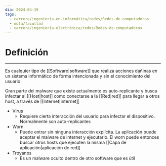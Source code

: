 ```yaml
---
dia: 2024-04-19
tags:
  - carrera/ingeniería-en-informática/redes/Redes-de-computadoras
  - nota/facultad
  - carrera/ingeniería-electrónica/redes/Redes-de-computadoras
---
```

# Definición
---
Es cualquier tipo de [[Software|software]] que realiza acciones dañinas en un sistema informático de forma intencionada y sin el conocimiento del usuario

Gran parte del malware que existe actualmente es auto-replicante y busca infectar al [[Host|host]] como conectarse a la [[Red|red]] para llegar a otros host, a través de [[Internet|internet]]
* Virus
	* Requiere cierta interacción del usuario para infectar el dispositivo. Normalmente son auto-replicantes
* Worn
	* Puede entrar sin ninguna interacción explícita. La aplicación puede aceptar el malware de internet y ejecutarlo. El worn puede entonces buscar otros hosts que ejecuten la misma [[Capa de aplicación|aplicación de red]]
* Troyanos
	* Es un malware oculto dentro de otro software que es útil